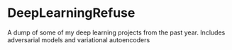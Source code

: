 # DeepLearningRefuse
A dump of some of my deep learning projects from the past year. Includes adversarial models and variational autoencoders
